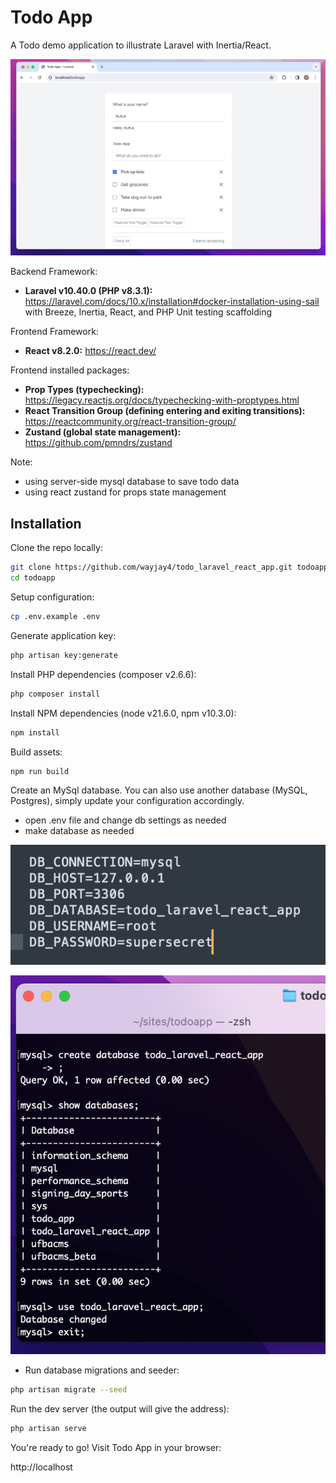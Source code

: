 # Todo App

A Todo demo application to illustrate Laravel with Inertia/React.

![TodoApp_screenshot.png](public/images/TodoApp_screenshot.png)

Backend Framework:
- **Laravel v10.40.0 (PHP v8.3.1):** https://laravel.com/docs/10.x/installation#docker-installation-using-sail
with Breeze, Inertia, React, and PHP Unit testing scaffolding

Frontend Framework:
- **React v8.2.0:** https://react.dev/

Frontend installed packages:
- **Prop Types (typechecking):** https://legacy.reactjs.org/docs/typechecking-with-proptypes.html
- **React Transition Group (defining entering and exiting transitions):** https://reactcommunity.org/react-transition-group/
- **Zustand (global state management):** https://github.com/pmndrs/zustand

Note:
- using server-side mysql database to save todo data
- using react zustand for props state management

## Installation

Clone the repo locally:

```sh
git clone https://github.com/wayjay4/todo_laravel_react_app.git todoapp
cd todoapp
```

Setup configuration:

```sh
cp .env.example .env
```

Generate application key:

```sh
php artisan key:generate
```

Install PHP dependencies (composer v2.6.6):

```sh
php composer install
```

Install NPM dependencies (node v21.6.0, npm v10.3.0):

```sh
npm install
```

Build assets:

```sh
npm run build
```

Create an MySql database. You can also use another database (MySQL, Postgres), simply update your configuration accordingly.

- open .env file and change db settings as needed
- make database as needed

![env_conf_mysql_setting_screenshot.png](public/images/env_conf_mysql_setting_screenshot.png)

![mysql_make_database_screenshot.png](public%2Fimages%2Fmysql_make_database_screenshot.png)

- Run database migrations and seeder:

```sh
php artisan migrate --seed
```

Run the dev server (the output will give the address):

```sh
php artisan serve
```

You're ready to go! Visit Todo App in your browser:

http://localhost

